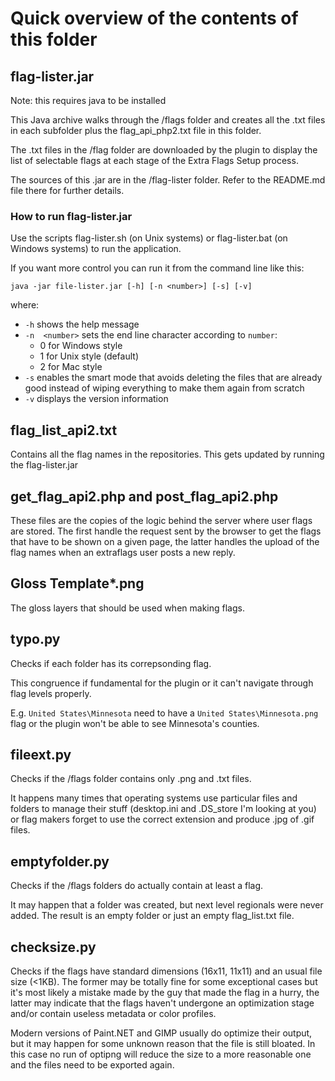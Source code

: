 # Quick overview of the contents of this folder

## flag-lister.jar

Note: this requires java to be installed

This Java archive walks through the /flags folder and creates all the .txt files in each subfolder plus the flag_api_php2.txt file in this folder.

The .txt files in the /flag folder are downloaded by the plugin to display the list of selectable flags at each stage of the Extra Flags Setup process.

The sources of this .jar are in the /flag-lister folder. Refer to the README.md file there for further details.

### How to run flag-lister.jar

Use the scripts flag-lister.sh (on Unix systems) or flag-lister.bat (on Windows systems) to run the application.

If you want more control you can run it from the command line like this:

```
java -jar file-lister.jar [-h] [-n <number>] [-s] [-v]
```

where:

  - `-h`  shows the help message
  - `-n  <number>` sets the end line character according to `number`:
    - 0 for Windows style
    - 1 for Unix style (default)
    - 2 for Mac style
  - `-s`  enables the smart mode that avoids deleting the files that are already good instead of wiping everything to make them again from scratch
  - `-v`  displays the version information

## flag_list_api2.txt

Contains all the flag names in the repositories.
This gets updated by running the flag-lister.jar

## get_flag_api2.php and post_flag_api2.php

These files are the copies of the logic behind the server where user flags are stored. The first handle the request sent by the browser to get the flags that have to be shown on a given page, the latter handles the upload of the flag names when an extraflags user posts a new reply.

## Gloss Template*.png

The gloss layers that should be used when making flags.

## typo.py

Checks if each folder has its correpsonding flag.

This congruence if fundamental for the plugin or it can't navigate through flag levels properly.

E.g.
`United States\Minnesota`
need to have a `United States\Minnesota.png` flag or the plugin won't be able to see Minnesota's counties.

## fileext.py

Checks if the /flags folder contains only .png and .txt files.

It happens many times that operating systems use particular files and folders to manage their stuff (desktop.ini and .DS_store I'm looking at you) or flag makers forget to use the correct extension and produce .jpg of .gif files.

## emptyfolder.py

Checks if the /flags folders do actually contain at least a flag.

It may happen that a folder was created, but next level regionals were never added. The result is an empty folder or just an empty flag_list.txt file.

## checksize.py

Checks if the flags have standard dimensions (16x11, 11x11) and an usual file size (&lt;1KB).
The former may be totally fine for some exceptional cases but it's most likely a mistake made by the guy that made the flag in a hurry, the latter may indicate that the flags haven't undergone an optimization stage and/or contain useless metadata or color profiles.

Modern versions of Paint.NET and GIMP usually do optimize their output, but it may happen for some unknown reason that the file is still bloated. In this case no run of optipng will reduce the size to a more reasonable one and the files need to be exported again.
